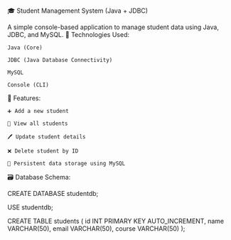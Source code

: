 🎓 Student Management System (Java + JDBC)

A simple console-based application to manage student data using Java, JDBC, and MySQL.
🔧 Technologies Used:

    Java (Core)

    JDBC (Java Database Connectivity)

    MySQL

    Console (CLI)

📌 Features:

    ➕ Add a new student

    📄 View all students

    🖊️ Update student details

    ❌ Delete student by ID

    💾 Persistent data storage using MySQL

🗃️ Database Schema:

CREATE DATABASE studentdb;

USE studentdb;

CREATE TABLE students (
    id INT PRIMARY KEY AUTO_INCREMENT,
    name VARCHAR(50),
    email VARCHAR(50),
    course VARCHAR(50)
);
